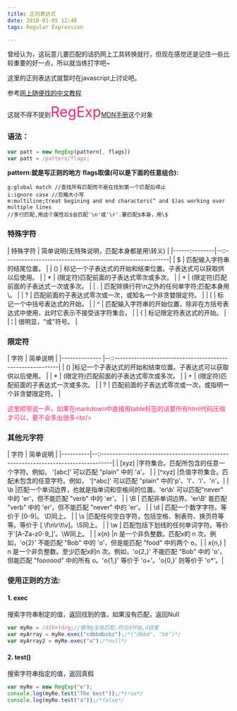 ```yaml
---
title: 正则表达式 
date: 2018-01-05 12:48
tags: Regular Expression

---
```


曾经认为，这玩意儿要匹配的话扔网上工具转换就行，但现在感觉还是记住一些比较重要的好一点，所以就当练打字吧~

这里的正则表达式就暂时在javascript上讨论吧。
<!--more-->
参考[网上随便找的中文教程](http://www.runoob.com/jsref/jsref-obj-regexp.html)

这就不得不提到<span style="color:#f92672;font-size:2rem">RegExp</span>[MDN手册](https://developer.mozilla.org/en-US/docs/Web/JavaScript/Reference/Global_Objects/RegExp)这个对象

### 语法：
``` javascript
var patt = new RegExp(pattern[, flags])
var patt = /pattern/flags;
```
**pattern:就是写正则的地方**
**flags取值(可以是下面的任意组合):**

```
g:global match //查找所有匹配而不是在找到第一个匹配后停止
i:ignore case //忽略大小写
m:multiline;treat begining and end characters(^ and $)as working over multiple lines 
//多行匹配,用这个属性后$会匹配'\n'或'\r'.要匹配$本身，用\$
```

### 特殊字符

| 特殊字符      | 简单说明(无特殊说明，匹配本身都是用\转义)                   |
|------:--------|--::----------------------------------------------------------|
|     $         | 匹配输入字符串的结尾位置。                                         |
|    ()         | 标记一个子表达式的开始和结束位置。子表达式可以获取供以后使用。     |
|    *          | (限定符)匹配前面的子表达式零次或多次。     |
|    +          | (限定符)匹配前面的子表达式一次或多次。     |
|    .          | 匹配除换行符\n之外的任何单字符;匹配本身用\。     |
| ?             | 匹配前面的子表达式零次或一次，或知名一个非贪婪限定符。     |
| [             | 标记一个中括号表达式的开始。     |
| ^             | 匹配输入字符串的开始位置，除非在方括号表达式中使用，此时它表示不接受该字符集合。     |
| {             | 标记限定符表达式的开始。     |
| &brvbar;      | 很明显，"或"符号。     |
<!--<table>
<tr><th>特殊字符</th><th>简单说明（没特殊说明的，匹配本身都是直接用\转义）</th></tr>
<tr><td>$</td><td>匹配输入字符串的结尾位置。</td></tr>
<tr><td>()</td><td>标记一个子表达式的开始和结束位置。子表达式可以获取供以后使用。</td></tr>
<tr><td>*</td><td>(限定符)匹配前面的子表达式零次或多次。</td></tr>
<tr><td>+</td><td>(限定符)匹配前面的子表达式一次或多次。</td></tr>
<tr><td>.</td><td>匹配除换行符\n之外的任何单字符;匹配本身用\。</td></tr>
<tr><td>?</td><td>匹配前面的子表达式零次或一次，或知名一个非贪婪限定符。</td></tr>
<tr><td>[</td><td>标记一个中括号表达式的开始。</td></tr>
<tr><td>^</td><td>匹配输入字符串的开始位置，除非在方括号表达式中使用，此时它表示不接受该字符集合。</td></tr>
<tr><td>{</td><td>标记限定符表达式的开始</td></tr>
<tr><td>|</td><td>很明显，"或"符号</td></tr>
</table>-->

### 限定符

| 字符          | 简单说明                   |
|-------------- |--::----------------------------------------------------------|
|    ()         |标记一个子表达式的开始和结束位置。子表达式可以获取供以后使用。    |
|    *          | (限定符)匹配前面的子表达式零次或多次。   |
|    +          | (限定符)匹配前面的子表达式一次或多次。     |
|    ?          | 匹配前面的子表达式零次或一次，或指明一个非贪婪限定符。     |


<div style="color:#f92672;">这里顺带说一声，如果在markdown中直接用table标签的话要所有html代码压缩才可以，要不会多出很多&lt;br/&gt;</div>


### 其他元字符

| 字符     | 简单说明                                                                            |
|----------|--::----------------------------------------------------------------------------------|
|  [xyz]   |字符集合。匹配所包含的任意一个字符。例如， '[abc]' 可以匹配 "plain" 中的 'a'。       |
|  [^xyz]  |负值字符集合。匹配未包含的任意字符。例如， '[^abc]' 可以匹配 "plain" 中的'p'、'l'、'i'、'n'。|
|  \b      |匹配一个单词边界，也就是指单词和空格间的位置。'er\b' 可以匹配"never" 中的 'er'，但不能匹配 "verb" 中的 'er'。    |
|  \B      | 匹配非单词边界。'er\B' 能匹配 "verb" 中的 'er'，但不能匹配 "never" 中的 'er'。      |
|  \d      | 匹配一个数字字符。等价于 [0-9]。 \D同上。                                           |
|  \s      |匹配任何空白字符，包括空格、制表符、换页符等等。等价于 [ \f\n\r\t\v]。\S同上。       |
|  \w      |	匹配包括下划线的任何单词字符。等价于'[A-Za-z0-9_]'。\W同上。                     |
|  x{n}    |n 是一个非负整数。匹配x的 n 次。例如，'o{2}' 不能匹配 "Bob" 中的 'o'，但是能匹配 "food" 中的两个 o。|
|  x{n,}   |	n 是一个非负整数。至少匹配x的n 次。例如，'o{2,}' 不能匹配 "Bob" 中的 'o'，但能匹配 "foooood" 中的所有 o。'o{1,}' 等价于 'o+'。'o{0,}' 则等价于 'o*'。|
<!--<table>
	<thead>
		<tr>
			<th>字符</th>
			<th>简单说明</th>
		</tr>
	</thead>
	<tbody>
		<tr>
			<td>()</td>
			<td>标记一个子表达式的开始和结束位置。子表达式可以获取供以后使用。</td>
		</tr>
		<tr>
			<td>*</td>
			<td>(限定符)匹配前面的子表达式零次或多次。</td>
		</tr>
		<tr>
			<td>+</td>
			<td>(限定符)匹配前面的子表达式一次或多次。</td>
		</tr>
		<tr>
			<td>?</td>
			<td>匹配前面的子表达式零次或一次，或知名一个非贪婪限定符。</td>
		</tr>
	</tbody>
</table>-->

### 使用正则的方法:
#### 1. exec

搜索字符串制定的值，返回找到的值，如果没有匹配，返回Null
``` javascript
var myRe = /d(b+)d/g;//使用g全局匹配,符合d开始,d结尾
var myArray = myRe.exec("cdbbdbsbz");/*["dbbd", "bb"]*/
var myArray2 = myRe.exec("a");/*null*/

```
	

#### 2. test()

搜索字符串指定的值，返回真假
``` javascript
var myRe = new RegExp("e");
console.log(myRe.test("The best"));/*true*/
console.log(myRe.test("a"));/*false*/
```

